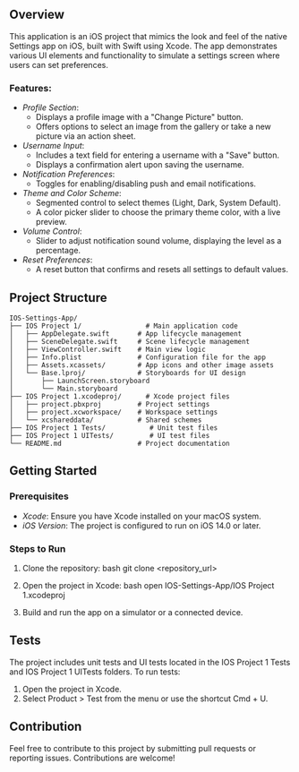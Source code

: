 ## Overview

This application is an iOS project that mimics the look and feel of the native Settings app on iOS, built with Swift using Xcode. The app demonstrates various UI elements and functionality to simulate a settings screen where users can set preferences.

### Features:

- *Profile Section*:
  - Displays a profile image with a "Change Picture" button.
  - Offers options to select an image from the gallery or take a new picture via an action sheet.
- *Username Input*:
  - Includes a text field for entering a username with a "Save" button.
  - Displays a confirmation alert upon saving the username.
- *Notification Preferences*:
  - Toggles for enabling/disabling push and email notifications.
- *Theme and Color Scheme*:
  - Segmented control to select themes (Light, Dark, System Default).
  - A color picker slider to choose the primary theme color, with a live preview.
- *Volume Control*:
  - Slider to adjust notification sound volume, displaying the level as a percentage.
- *Reset Preferences*:
  - A reset button that confirms and resets all settings to default values.

## Project Structure

```
IOS-Settings-App/
├── IOS Project 1/                # Main application code
│   ├── AppDelegate.swift       # App lifecycle management
│   ├── SceneDelegate.swift     # Scene lifecycle management
│   ├── ViewController.swift    # Main view logic
│   ├── Info.plist              # Configuration file for the app
│   ├── Assets.xcassets/        # App icons and other image assets
│   └── Base.lproj/             # Storyboards for UI design
│       ├── LaunchScreen.storyboard
│       └── Main.storyboard
├── IOS Project 1.xcodeproj/      # Xcode project files
│   ├── project.pbxproj         # Project settings
│   ├── project.xcworkspace/    # Workspace settings
│   └── xcshareddata/           # Shared schemes
├── IOS Project 1 Tests/           # Unit test files
├── IOS Project 1 UITests/         # UI test files
└── README.md                   # Project documentation
```

## Getting Started

### Prerequisites

- *Xcode*: Ensure you have Xcode installed on your macOS system.
- *iOS Version*: The project is configured to run on iOS 14.0 or later.

### Steps to Run

1. Clone the repository:
   bash
   git clone <repository_url>
   
2. Open the project in Xcode:
   bash
   open IOS-Settings-App/IOS Project 1.xcodeproj
   
3. Build and run the app on a simulator or a connected device.

## Tests

The project includes unit tests and UI tests located in the IOS Project 1 Tests and IOS Project 1 UITests folders. To run tests:

1. Open the project in Xcode.
2. Select Product > Test from the menu or use the shortcut Cmd + U.

## Contribution

Feel free to contribute to this project by submitting pull requests or reporting issues. Contributions are welcome!
